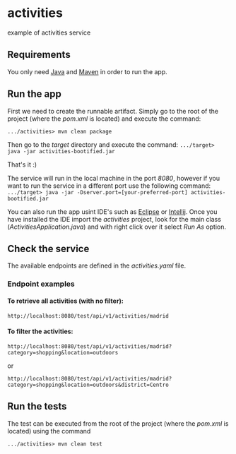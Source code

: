 # activities
example of activities service

## Requirements
You only need [Java](https://www.java.com/en/download/) and [Maven](https://maven.apache.org/) in order to run the app.

## Run the app
First we need to create the runnable artifact. Simply go to the root of the project (where the _pom.xml_ is located) and execute the command:

`.../activities> mvn clean package`

Then go to the _target_ directory and execute the command:
`.../target> java -jar activities-bootified.jar`

That's it :)

The service will run in the local machine in the port _8080_, however if you want to run the service in a different port use the following command:
`.../target> java -jar -Dserver.port=[your-preferred-port] activities-bootified.jar`

You can also run the app usint IDE's such as [Eclipse](https://www.eclipse.org/downloads/) or [Intellij](https://www.jetbrains.com/idea/download/). Once you have installed the IDE import the _activities_ project, look for the main class (_ActivitiesApplication.java_) and with right click over it select _Run As_ option.

## Check the service
The available endpoints are defined in the _activities.yaml_ file.

### Endpoint examples

#### To retrieve all activities (with no filter):
`http://localhost:8080/test/api/v1/activities/madrid`

#### To filter the activities:
`http://localhost:8080/test/api/v1/activities/madrid?category=shopping&location=outdoors`

or

`http://localhost:8080/test/api/v1/activities/madrid?category=shopping&location=outdoors&district=Centro`

## Run the tests
The test can be executed from the root of the project (where the _pom.xml_ is located) using the command

`.../activities> mvn clean test`
